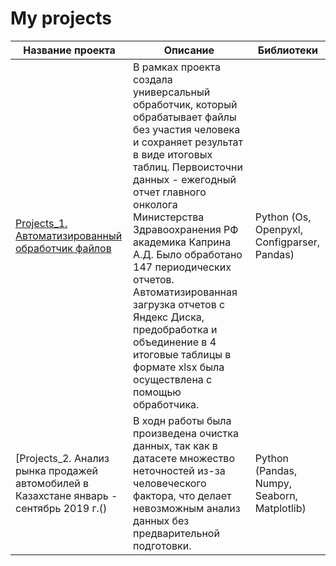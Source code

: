 # My projects


| Название проекта      | Описание                | Библиотеки |
| ------------- |------------------| -----|
|[Projects_1. Автоматизированный обработчик файлов](https://github.com/JaneJaneM/My-projects/tree/main/Projects_1)|В рамках проекта создала универсальный обработчик, который обрабатывает файлы без участия человека и сохраняет результат в виде итоговых таблиц. Первоисточни данных - ежегодный отчет главного онколога Министерства Здравоохранения РФ академика Каприна А.Д. Было обработано 147 периодических отчетов. Автоматизированная загрузка отчетов с Яндекс Диска, предобработка и объединение в 4 итоговые таблицы в формате xlsx была осуществлена с помощью обработчика.|Python (Os, Openpyxl, Configparser, Pandas) |  
|[Projects_2. Анализ рынка продажей автомобилей в Казахстане январь - сентябрь 2019 г.()|В ходн работы была произведена очистка данных, так как в датасете множество неточностей из-за человеческого фактора, что делает невозможным анализ данных без предварительной подготовки.|Python (Pandas, Numpy, Seaborn, Matplotlib)|
